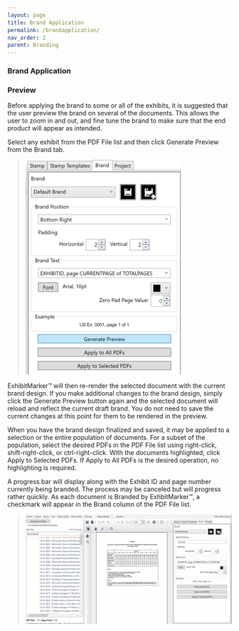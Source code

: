 ```yaml
---
layout: page
title: Brand Application
permalink: /brandapplication/
nav_order: 2
parent: Branding
---
```


### Brand Application

### Preview

Before applying the brand to some or all of the exhibits, it is suggested that the user preview the brand on several of the documents.  This allows the user to zoom in and out, and fine tune the brand to make sure that the end product will appear as intended.

Select any exhibit from the PDF File list and then click Generate Preview from the Brand tab.

> ![Screen Grab - Generate Preview Brand](../../assets/brand_application_assets/brand_application_01_GeneratePreview.png)

ExhibitMarker&trade; will then re-render the selected document with the current brand design.  If you make additional changes to the brand design, simply click the Generate Preview button again and the selected document will reload and reflect the current draft brand.  You do not need to save the current changes at this point for them to be rendered in the preview.

When you have the brand design finalized and saved, it may be applied to a selection or the entire population of documents.  For a subset of the population, select the desired PDFs in the PDF File list using right-click, shift-right-click, or ctrl-right-click.  With the documents highlighted, click Apply to Selected PDFs.  If Apply to All PDFs is the desired operation, no highlighting is required.

A progress bar will display along with the Exhibit ID and page number currently being branded.  The process may be canceled but will progress rather quickly.  As each document is Branded by ExhbitMarker&trade;, a checkmark will appear in the Brand column of the PDF File list.

> ![Animation - Branding Process with Progress bar](../../assets/brand_application_assets/brand_application_02_BrandingProcess.gif)
